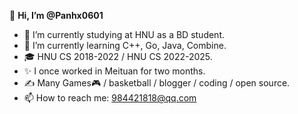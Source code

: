 👋 **Hi, I’m @Panhx0601**
- 🔭 I’m currently studying at HNU as a BD student.
- 🌱 I’m currently learning C++, Go, Java, Combine.
- 🎓 HNU CS 2018-2022 / HNU CS 2022-2025.
- ✨ I once worked in Meituan for two months.
- ✍ Many Games🎮 / basketball / blogger / coding / open source.
- 📫 How to reach me: [984421818@qq.com](mailto:984421818@qq.com)

<!---
Panhx0601/Panhx0601 is a ✨ special ✨ repository because its `README.md` (this file) appears on your GitHub profile.
You can click the Preview link to take a look at your changes.
--->
